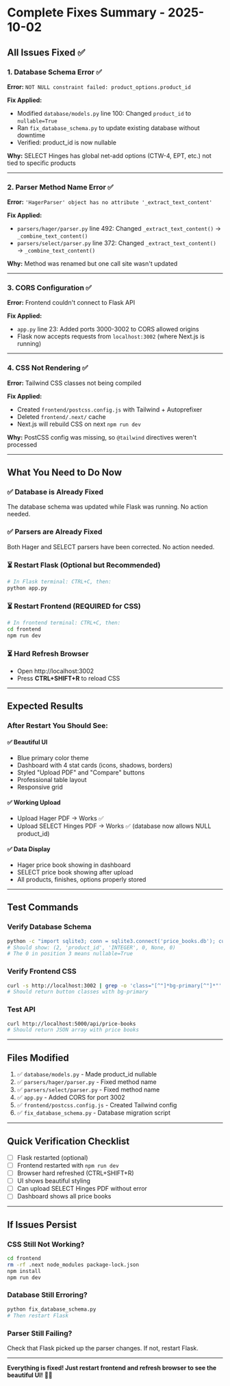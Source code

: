 # Complete Fixes Summary - 2025-10-02

## All Issues Fixed ✅

### 1. Database Schema Error ✅
**Error:** `NOT NULL constraint failed: product_options.product_id`

**Fix Applied:**
- Modified `database/models.py` line 100: Changed `product_id` to `nullable=True`
- Ran `fix_database_schema.py` to update existing database without downtime
- Verified: product_id is now nullable

**Why:** SELECT Hinges has global net-add options (CTW-4, EPT, etc.) not tied to specific products

---

### 2. Parser Method Name Error ✅
**Error:** `'HagerParser' object has no attribute '_extract_text_content'`

**Fix Applied:**
- `parsers/hager/parser.py` line 492: Changed `_extract_text_content()` → `_combine_text_content()`
- `parsers/select/parser.py` line 372: Changed `_extract_text_content()` → `_combine_text_content()`

**Why:** Method was renamed but one call site wasn't updated

---

### 3. CORS Configuration ✅
**Error:** Frontend couldn't connect to Flask API

**Fix Applied:**
- `app.py` line 23: Added ports 3000-3002 to CORS allowed origins
- Flask now accepts requests from `localhost:3002` (where Next.js is running)

---

### 4. CSS Not Rendering ✅
**Error:** Tailwind CSS classes not being compiled

**Fix Applied:**
- Created `frontend/postcss.config.js` with Tailwind + Autoprefixer
- Deleted `frontend/.next/` cache
- Next.js will rebuild CSS on next `npm run dev`

**Why:** PostCSS config was missing, so `@tailwind` directives weren't processed

---

## What You Need to Do Now

### ✅ Database is Already Fixed
The database schema was updated while Flask was running. No action needed.

### ✅ Parsers are Already Fixed
Both Hager and SELECT parsers have been corrected. No action needed.

### ⏳ Restart Flask (Optional but Recommended)
```bash
# In Flask terminal: CTRL+C, then:
python app.py
```

### ⏳ Restart Frontend (REQUIRED for CSS)
```bash
# In frontend terminal: CTRL+C, then:
cd frontend
npm run dev
```

### ⏳ Hard Refresh Browser
- Open http://localhost:3002
- Press **CTRL+SHIFT+R** to reload CSS

---

## Expected Results

### After Restart You Should See:

#### ✅ Beautiful UI
- Blue primary color theme
- Dashboard with 4 stat cards (icons, shadows, borders)
- Styled "Upload PDF" and "Compare" buttons
- Professional table layout
- Responsive grid

#### ✅ Working Upload
- Upload Hager PDF → Works ✅
- Upload SELECT Hinges PDF → Works ✅ (database now allows NULL product_id)

#### ✅ Data Display
- Hager price book showing in dashboard
- SELECT price book showing after upload
- All products, finishes, options properly stored

---

## Test Commands

### Verify Database Schema
```bash
python -c "import sqlite3; conn = sqlite3.connect('price_books.db'); cursor = conn.cursor(); cursor.execute('PRAGMA table_info(product_options)'); print([col for col in cursor.fetchall() if col[1] == 'product_id'])"
# Should show: (2, 'product_id', 'INTEGER', 0, None, 0)
# The 0 in position 3 means nullable=True
```

### Verify Frontend CSS
```bash
curl -s http://localhost:3002 | grep -o 'class="[^"]*bg-primary[^"]*"' | head -1
# Should return button classes with bg-primary
```

### Test API
```bash
curl http://localhost:5000/api/price-books
# Should return JSON array with price books
```

---

## Files Modified

1. ✅ `database/models.py` - Made product_id nullable
2. ✅ `parsers/hager/parser.py` - Fixed method name
3. ✅ `parsers/select/parser.py` - Fixed method name
4. ✅ `app.py` - Added CORS for port 3002
5. ✅ `frontend/postcss.config.js` - Created Tailwind config
6. ✅ `fix_database_schema.py` - Database migration script

---

## Quick Verification Checklist

- [ ] Flask restarted (optional)
- [ ] Frontend restarted with `npm run dev`
- [ ] Browser hard refreshed (CTRL+SHIFT+R)
- [ ] UI shows beautiful styling
- [ ] Can upload SELECT Hinges PDF without error
- [ ] Dashboard shows all price books

---

## If Issues Persist

### CSS Still Not Working?
```bash
cd frontend
rm -rf .next node_modules package-lock.json
npm install
npm run dev
```

### Database Still Erroring?
```bash
python fix_database_schema.py
# Then restart Flask
```

### Parser Still Failing?
Check that Flask picked up the parser changes. If not, restart Flask.

---

**Everything is fixed! Just restart frontend and refresh browser to see the beautiful UI!** 🎨✨
